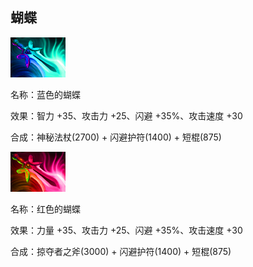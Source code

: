 ## 蝴蝶



![](src/icon/blue_butterfly.png)

名称：蓝色的蝴蝶

效果：智力 +35、攻击力 +25、闪避 +35%、攻击速度 +30

合成：神秘法杖(2700) + 闪避护符(1400) + 短棍(875)





![](src/icon/red_butterfly.png)

名称：红色的蝴蝶

效果：力量 +35、攻击力 +25、闪避 +35%、攻击速度 +30

合成：掠夺者之斧(3000) + 闪避护符(1400) + 短棍(875)
